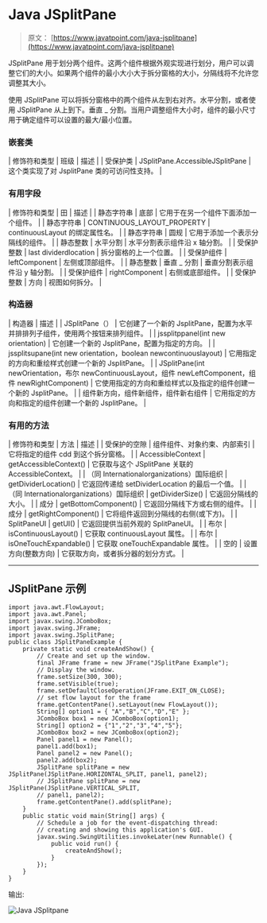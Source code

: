 # Java JSplitPane

> 原文： [https://www.javatpoint.com/java-jsplitpane](https://www.javatpoint.com/java-jsplitpane)

JSplitPane 用于划分两个组件。这两个组件根据外观实现进行划分，用户可以调整它们的大小。如果两个组件的最小大小大于拆分窗格的大小，分隔线将不允许您调整其大小。

使用 JSplitPane 可以将拆分窗格中的两个组件从左到右对齐。水平分割，或者使用 JSplitPane 从上到下。垂直 _ 分割。当用户调整组件大小时，组件的最小尺寸用于确定组件可以设置的最大/最小位置。

### 嵌套类

| 修饰符和类型 | 班级 | 描述 |
| 受保护类 | JSplitPane.AccessibleJSplitPane | 这个类实现了对 JsplitPane 类的可访问性支持。 |

### 有用字段

| 修饰符和类型 | 田 | 描述 |
| 静态字符串 | 底部 | 它用于在另一个组件下面添加一个组件。 |
| 静态字符串 | CONTINUOUS_LAYOUT_PROPERTY | continuousLayout 的绑定属性名。 |
| 静态字符串 | 圆规 | 它用于添加一个表示分隔线的组件。 |
| 静态整数 | 水平分割 | 水平分割表示组件沿 x 轴分割。 |
| 受保护整数 | last dividerdlocation | 拆分窗格的上一个位置。 |
| 受保护组件 | leftComponent | 左侧或顶部组件。 |
| 静态整数 | 垂直 _ 分割 | 垂直分割表示组件沿 y 轴分割。 |
| 受保护组件 | rightComponent | 右侧或底部组件。 |
| 受保护整数 | 方向 | 视图如何拆分。 |

### 构造器

| 构造器 | 描述 |
| JSplitPane（） | 它创建了一个新的 JsplitPane，配置为水平并排排列子组件，使用两个按钮来排列组件。 |
| jssplitppanel(int new orientation) | 它创建一个新的 JsplitPane，配置为指定的方向。 |
| jssplitsupane(int new orientation，boolean newcontinuouslayout) | 它用指定的方向和重绘样式创建一个新的 JsplitPane。 |
| JSplitPane(int newOrientation，布尔 newContinuousLayout，组件 newLeftComponent，组件 newRightComponent) | 它使用指定的方向和重绘样式以及指定的组件创建一个新的 JsplitPane。 |
| 组件新方向，组件新组件，组件新右组件 | 它用指定的方向和指定的组件创建一个新的 JsplitPane。 |

### 有用的方法

| 修饰符和类型 | 方法 | 描述 |
| 受保护的空隙 | 组件组件、对象约束、内部索引 | 它将指定的组件 cdd 到这个拆分窗格。 |
| AccessibleContext | getAccessibleContext() | 它获取与这个 JSplitPane 关联的 AccessibleContext。 |
| （同 Internationalorganizations）国际组织 | getDividerLocation() | 它返回传递给 setDividerLocation 的最后一个值。 |
| （同 Internationalorganizations）国际组织 | getDividerSize() | 它返回分隔线的大小。 |
| 成分 | getBottomComponent() | 它返回分隔线下方或右侧的组件。 |
| 成分 | getRightComponent() | 它将组件返回到分隔线的右侧(或下方)。 |
| SplitPaneUI | getUI() | 它返回提供当前外观的 SplitPaneUI。 |
| 布尔 | isContinuousLayout() | 它获取 continuousLayout 属性。 |
| 布尔 | isOneTouchExpandable() | 它获取 oneTouchExpandable 属性。 |
| 空的 | 设置方向(整数方向) | 它获取方向，或者拆分器的划分方式。 |

* * *

## JSplitPane 示例

```
import java.awt.FlowLayout;
import java.awt.Panel;
import javax.swing.JComboBox;
import javax.swing.JFrame;
import javax.swing.JSplitPane;
public class JSplitPaneExample {
	private static void createAndShow() {
		// Create and set up the window.
		final JFrame frame = new JFrame("JSplitPane Example");
		// Display the window.
		frame.setSize(300, 300);
		frame.setVisible(true);
		frame.setDefaultCloseOperation(JFrame.EXIT_ON_CLOSE);
		// set flow layout for the frame
		frame.getContentPane().setLayout(new FlowLayout());
		String[] option1 = { "A","B","C","D","E" };
		JComboBox box1 = new JComboBox(option1);
		String[] option2 = {"1","2","3","4","5"};
		JComboBox box2 = new JComboBox(option2);
		Panel panel1 = new Panel();
		panel1.add(box1);
		Panel panel2 = new Panel();
		panel2.add(box2);
		JSplitPane splitPane = new JSplitPane(JSplitPane.HORIZONTAL_SPLIT, panel1, panel2);
		// JSplitPane splitPane = new JSplitPane(JSplitPane.VERTICAL_SPLIT,
		// panel1, panel2);
		frame.getContentPane().add(splitPane);
	}
	public static void main(String[] args) {
		// Schedule a job for the event-dispatching thread:
		// creating and showing this application's GUI.
		javax.swing.SwingUtilities.invokeLater(new Runnable() {
			public void run() {
				createAndShow();
			}
		});
	}
}

```

输出:

![Java JSplitpane ](../img/589016131e08fb5d71f699fa8f6ec2b0.png)